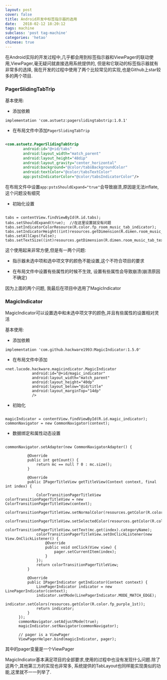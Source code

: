 ```yaml
---
layout: post
cover: false
title: Android开发中标签指示器的选用
date:   2018-02-12 18:20:12
tags: machine
subclass: 'post tag-machine'
categories: 'hetao'
chinese: true
---
```



在Android实际的开发过程中,几乎都会用到标签指示器和ViewPager的联动使用,ViewPager,毫无疑问就直接选用系统提供的, 但是和它联动的标签指示器就有非常多的选择, 我在开发的过程中使用了两个比较常见的实现,也是Github上star较多的两个项目.

### PagerSlidingTabTrip

基本使用:

* 添加依赖

```
implementation 'com.astuetz:pagerslidingtabstrip:1.0.1'

```


* 在布局文件中添加`PagerSlidingTabTrip`

```xml

<com.astuetz.PagerSlidingTabStrip
        android:id="@+id/tabs"
        android:layout_width="match_parent"
        android:layout_height="48dip"
        android:layout_gravity="center_horizontal"
        android:background="@color/tabsBackgroundColor"
        android:textColor="@color/tabsTextColor"
        app:pstsIndicatorColor="@color/tabsIndicatorColor"/>

```

在布局文件中设置`app:pstsShouldExpand="true"`会导致崩溃,原因是无法inflate,这个问题没有细究


* 初始化设置

```

tabs = contentView.findViewById(R.id.tabs);
tabs.setShouldExpand(true);  //在这里设置就没有问题
tabs.setIndicatorColorResource(R.color.fp_room_music_tab_indicator);
tabs.setIndicatorHeight((int)resources.getDimension(R.dimen.room_music_tab_indicator_height));
tabs.setAllCaps(false);
tabs.setTextSize((int)resources.getDimension(R.dimen.room_music_tab_text));

```

这个使用起来非常方便,但是有一两个问题:

* 指示器未选中项和选中项文字的颜色不能设置,这个不符合项目的要求

* 在布局文件中设置有些属性的时候不生效, 设置有些属性会导致崩溃(崩溃原因不确定)


因为上面的两个问题, 我最后在项目中选用了MagicIndicator


### MagicIndicator

MagicIndicator可以设置选中和未选中项文字的颜色,并且有些属性的设置相对灵活

基本使用:

* 添加依赖

```
implementation 'com.github.hackware1993:MagicIndicator:1.5.0'

```

* 在布局文件中添加

```
<net.lucode.hackware.magicindicator.MagicIndicator
            android:id="@+id/magic_indicator"
            android:layout_width="match_parent"
            android:layout_height="40dp"
            android:layout_below="@id/title"
            android:layout_marginTop="14dp"
            />

```

* 初始化

```

magicIndicator = contentView.findViewById(R.id.magic_indicator);
commonNavigator = new CommonNavigator(context);

```

* 数据绑定和属性动态设置

```

commonNavigator.setAdapter(new CommonNavigatorAdapter() {

          @Override
          public int getCount() {
              return mc == null ? 0 : mc.size();
          }

          @Override
          public IPagerTitleView getTitleView(Context context, final int index) {

              ColorTransitionPagerTitleView colorTransitionPagerTitleView = new ColorTransitionPagerTitleView(context);
              colorTransitionPagerTitleView.setNormalColor(resources.getColor(R.color.fp_room_music_tab_text));
              colorTransitionPagerTitleView.setSelectedColor(resources.getColor(R.color.fp_purple_1st));
              colorTransitionPagerTitleView.setText(mc.get(index).categoryName);
              colorTransitionPagerTitleView.setOnClickListener(new View.OnClickListener() {
                  @Override
                  public void onClick(View view) {
                      pager.setCurrentItem(index);
                  }
              });
              return colorTransitionPagerTitleView;
          }

          @Override
          public IPagerIndicator getIndicator(Context context) {
              LinePagerIndicator indicator = new LinePagerIndicator(context);
              indicator.setMode(LinePagerIndicator.MODE_MATCH_EDGE);
              indicator.setColors(resources.getColor(R.color.fp_purple_1st));
              return indicator;
          }
      });
      commonNavigator.setAdjustMode(true);
      magicIndicator.setNavigator(commonNavigator);
      
      // pager is a ViewPager
      ViewPagerHelper.bind(magicIndicator, pager);

```

其中的pager变量是一个ViewPager

MagicIndicator基本满足项目的全部要求,使用的过程中也没有发现什么问题.除了这两个,其他第三方的实现也非常多, 系统提供的TabLayout也同样能实现类似的功能,这里就不一一列举了.













